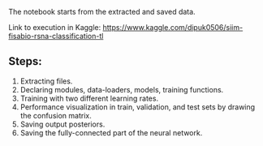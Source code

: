 The notebook starts from the extracted and saved data.

Link to execution in Kaggle: https://www.kaggle.com/dipuk0506/siim-fisabio-rsna-classification-tl

## Steps:
1. Extracting files.
2. Declaring modules, data-loaders, models, training functions.
3. Training with two different learning rates.
4. Performance visualization in train, validation, and test sets by drawing the confusion matrix.
5. Saving output posteriors.
6. Saving the fully-connected part of the neural network.
